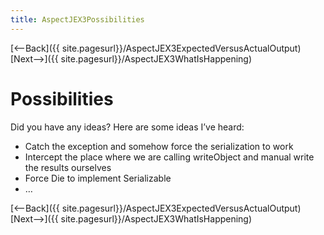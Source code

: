 ```yaml
---
title: AspectJEX3Possibilities
---
```

[<--Back]({{ site.pagesurl}}/AspectJEX3ExpectedVersusActualOutput) [Next-->]({{ site.pagesurl}}/AspectJEX3WhatIsHappening)

# Possibilities
Did you have any ideas? Here are some ideas I’ve heard:
* Catch the exception and somehow force the serialization to work
* Intercept the place where we are calling writeObject and manual write the results ourselves
* Force Die to implement Serializable
* …

[<--Back]({{ site.pagesurl}}/AspectJEX3ExpectedVersusActualOutput) [Next-->]({{ site.pagesurl}}/AspectJEX3WhatIsHappening)